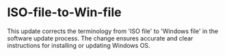 # ISO-file-to-Win-file
This update corrects the terminology from 'ISO file' to 'Windows file' in the software update process. The change ensures accurate and clear instructions for installing or updating Windows OS.
